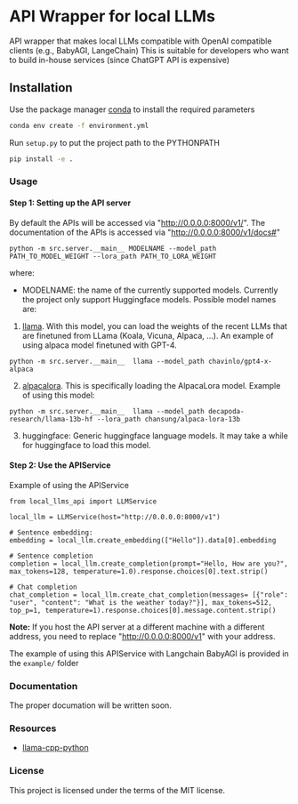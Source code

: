 # API Wrapper for local LLMs
API wrapper that makes local LLMs compatible with OpenAI compatible clients (e.g., BabyAGI, LangeChain)
This is suitable for developers who want to build in-house services (since ChatGPT API is expensive)


## Installation

Use the package manager [conda](https://conda.io/projects/conda/en/latest/index.html) to install the required parameters

```bash
conda env create -f environment.yml
```

Run `setup.py` to put the project path to the PYTHONPATH

```bash
pip install -e .
```

### Usage

#### Step 1: Setting up the API server

By default the APIs will be accessed via "http://0.0.0.0:8000/v1/". The documentation of the APIs is accessed via "http://0.0.0.0:8000/v1/docs#"

```
python -m src.server.__main__ MODELNAME --model_path PATH_TO_MODEL_WEIGHT --lora_path PATH_TO_LORA_WEIGHT
```

where:
- MODELNAME: the name of the currently supported models. Currently the project only support Huggingface models. Possible model names are:
1. [llama](https://huggingface.co/docs/transformers/main/model_doc/llama). With this model, you can load the weights of the recent LLMs that are finetuned from LLama (Koala, Vicuna, Alpaca, ...). An example of using alpaca model finetuned with GPT-4.
```
python -m src.server.__main__  llama --model_path chavinlo/gpt4-x-alpaca
```


2. [alpacalora](https://github.com/tloen/alpaca-lora). This is specifically loading the AlpacaLora model. Example of using this model:

```
python -m src.server.__main__  llama --model_path decapoda-research/llama-13b-hf --lora_path chansung/alpaca-lora-13b
```

3. huggingface: Generic huggingface language models. It may take a while for huggingface to load this model. 



#### Step 2: Use the APIService
Example of using the APIService

```
from local_llms_api import LLMService

local_llm = LLMService(host="http://0.0.0.0:8000/v1")

# Sentence embedding:
embedding = local_llm.create_embedding(["Hello"]).data[0].embedding

# Sentence completion
completion = local_llm.create_completion(prompt="Hello, How are you?", max_tokens=128, temperature=1.0).response.choices[0].text.strip()

# Chat completion
chat_completion = local_llm.create_chat_completion(messages= [{"role": "user", "content": "What is the weather today?"}], max_tokens=512, top_p=1, temperature=1).response.choices[0].message.content.strip()
```

**Note:** If you host the API server at a different machine with a different address, you need to replace "http://0.0.0.0:8000/v1" with your address.

The example of using this APIService with Langchain BabyAGI is provided in the `example/` folder

### Documentation
The proper documation will be written soon.

### Resources
- [llama-cpp-python](https://github.com/abetlen/llama-cpp-python)

### License
This project is licensed under the terms of the MIT license.